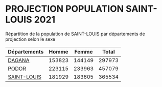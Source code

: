 # PROJECTION POPULATION SAINT-LOUIS 2021
	
Répartition de la population de SAINT-LOUIS par départements de projection selon le sexe
	
| Départements  | Homme | Femme | Total |
| --------- |:-----:|:-----:|:-----:|
| [DAGANA](DAGANA) | 153823 | 144149 | 297973 |
| [PODOR](PODOR) | 223115 | 233963 | 457079 |
| [SAINT-LOUIS](SAINT-LOUIS) | 181929 | 183605 | 365534 |
